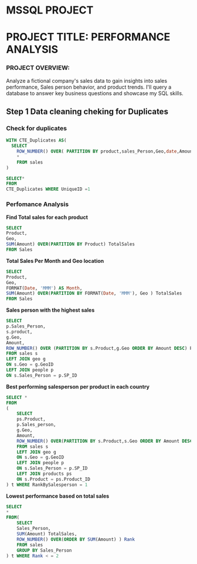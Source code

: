 # MSSQL PROJECT 
# PROJECT TITLE: PERFORMANCE ANALYSIS

### PROJECT OVERVIEW:
<P> 
Analyze a fictional company's sales data to gain insights into sales performance, Sales person behavior, and product trends. I'll  query a database to answer key business questions and showcase my SQL skills.
</P>

## Step 1 Data cleaning cheking for Duplicates

### Check for duplicates
```sql
WITH CTE_Duplicates AS(
  SELECT 
    ROW_NUMBER() OVER( PARTITION BY product,sales_Person,Geo,date,Amount,Customers,Boxes ORDER BY Date DESC) UniqueID,
    *
    FROM sales
)

SELECT*
FROM
CTE_Duplicates WHERE UniqueID =1

```
### Perfomance Analysis

**Find Total sales for each product**


```sql
SELECT 
Product,
Geo,
SUM(Amount) OVER(PARTITION BY Product) TotalSales
FROM Sales

```

**Total Sales Per Month and Geo location**

```SQL
SELECT
Product,
Geo,
FORMAT(Date, 'MMM') AS Month,
SUM(Amount) OVER(PARTITION BY FORMAT(Date, 'MMM'), Geo ) TotalSales
FROM Sales

```

**Sales person with the highest sales**
``` SQL
SELECT
p.Sales_Person,
s.product,
g.Geo,
Amount,
ROW_NUMBER() OVER (PARTITION BY s.Product,g.Geo ORDER BY Amount DESC) ProductRank
FROM sales s 
LEFT JOIN geo g 
ON s.Geo = g.GeoID
LEFT JOIN people p
ON s.Sales_Person = p.SP_ID

```
**Best performing salesperson per product in each country**

```SQL
SELECT *
FROM
(
    SELECT 
    ps.Product,
    p.Sales_person,
    g.Geo,
    Amount,
    ROW_NUMBER() OVER(PARTITION BY s.Product,s.Geo ORDER BY Amount DESC) RankBySalesperson
    FROM sales s
    LEFT JOIN geo g 
    ON s.Geo = g.GeoID
    LEFT JOIN people p
    ON s.Sales_Person = p.SP_ID
    LEFT JOIN products ps 
    ON s.Product = ps.Product_ID
) t WHERE RankBySalesperson = 1
```

**Lowest performance based on total sales**
```SQL
SELECT
*
FROM(
    SELECT
    Sales_Person,
    SUM(Amount) TotalSales,
    ROW_NUMBER() OVER(ORDER BY SUM(Amount) ) Rank
    FROM sales
    GROUP BY Sales_Person
) t WHERE Rank < = 2
```







